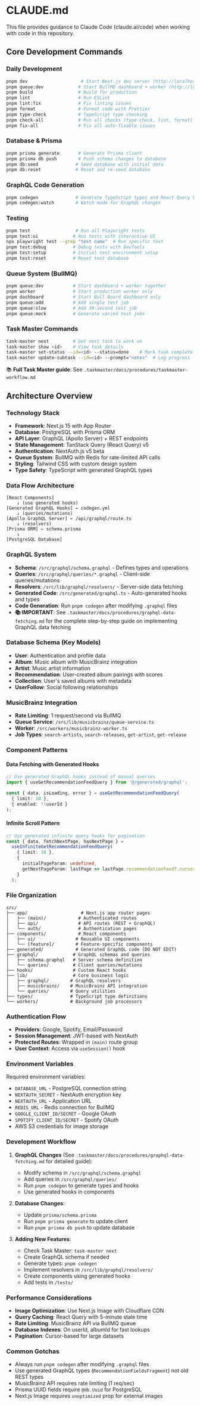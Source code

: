 # CLAUDE.md

This file provides guidance to Claude Code (claude.ai/code) when working with code in this repository.

## Core Development Commands

### Daily Development

```bash
pnpm dev                    # Start Next.js dev server (http://localhost:3000)
pnpm queue:dev             # Start BullMQ dashboard + worker (http://localhost:3001/admin/queues)
pnpm build                 # Build for production
pnpm lint                  # Run ESLint
pnpm lint:fix              # Fix linting issues
pnpm format                # Format code with Prettier
pnpm type-check            # TypeScript type checking
pnpm check-all             # Run all checks (type-check, lint, format)
pnpm fix-all               # Fix all auto-fixable issues
```

### Database & Prisma

```bash
pnpm prisma generate       # Generate Prisma client
pnpm prisma db push        # Push schema changes to database
pnpm db:seed              # Seed database with initial data
pnpm db:reset             # Reset and re-seed database
```

### GraphQL Code Generation

```bash
pnpm codegen              # Generate TypeScript types and React Query hooks
pnpm codegen:watch        # Watch mode for GraphQL changes
```

### Testing

```bash
pnpm test                 # Run all Playwright tests
pnpm test:ui             # Run tests with interactive UI
npx playwright test --grep "test name"  # Run specific test
pnpm test:debug          # Debug tests with DevTools
pnpm test:setup          # Initial test environment setup
pnpm test:reset          # Reset test database
```

### Queue System (BullMQ)

```bash
pnpm queue:dev           # Start dashboard + worker together
pnpm worker              # Start production worker only
pnpm dashboard           # Start Bull Board dashboard only
pnpm queue:add           # Add single test job
pnpm queue:slow          # Add 30-second test job
pnpm queue:mock          # Generate varied test jobs
```

### Task Master Commands

```bash
task-master next         # Get next task to work on
task-master show <id>    # View task details
task-master set-status --id=<id> --status=done    # Mark task complete
task-master update-subtask --id=<id> --prompt="notes"  # Log progress
```

📚 **Full Task Master guide**: See `.taskmaster/docs/procedures/taskmaster-workflow.md`

## Architecture Overview

### Technology Stack

- **Framework**: Next.js 15 with App Router
- **Database**: PostgreSQL with Prisma ORM
- **API Layer**: GraphQL (Apollo Server) + REST endpoints
- **State Management**: TanStack Query (React Query) v5
- **Authentication**: NextAuth.js v5 beta
- **Queue System**: BullMQ with Redis for rate-limited API calls
- **Styling**: Tailwind CSS with custom design system
- **Type Safety**: TypeScript with generated GraphQL types

### Data Flow Architecture

```
[React Components]
    ↓ (use generated hooks)
[Generated GraphQL Hooks] ← codegen.yml
    ↓ (queries/mutations)
[Apollo GraphQL Server] ← /api/graphql/route.ts
    ↓ (resolvers)
[Prisma ORM] ← schema.prisma
    ↓
[PostgreSQL Database]
```

### GraphQL System

- **Schema**: `/src/graphql/schema.graphql` - Defines types and operations
- **Queries**: `/src/graphql/queries/*.graphql` - Client-side queries/mutations
- **Resolvers**: `/src/lib/graphql/resolvers/` - Server-side data fetching
- **Generated Code**: `/src/generated/graphql.ts` - Auto-generated hooks and types
- **Code Generation**: Run `pnpm codegen` after modifying `.graphql` files
- **📚 IMPORTANT**: See `.taskmaster/docs/procedures/graphql-data-fetching.md` for the complete step-by-step guide on implementing GraphQL data fetching

### Database Schema (Key Models)

- **User**: Authentication and profile data
- **Album**: Music album with MusicBrainz integration
- **Artist**: Music artist information
- **Recommendation**: User-created album pairings with scores
- **Collection**: User's saved albums with metadata
- **UserFollow**: Social following relationships

### MusicBrainz Integration

- **Rate Limiting**: 1 request/second via BullMQ
- **Queue Service**: `/src/lib/musicbrainz/queue-service.ts`
- **Worker**: `/src/workers/musicbrainz-worker.ts`
- **Job Types**: `search-artists`, `search-releases`, `get-artist`, `get-release`

### Component Patterns

#### Data Fetching with Generated Hooks

```typescript
// Use generated GraphQL hooks instead of manual queries
import { useGetRecommendationFeedQuery } from '@/generated/graphql';

const { data, isLoading, error } = useGetRecommendationFeedQuery(
  { limit: 10 },
  { enabled: !!userId }
);
```

#### Infinite Scroll Pattern

```typescript
// Use generated infinite query hooks for pagination
const { data, fetchNextPage, hasNextPage } =
  useInfiniteGetRecommendationFeedQuery(
    { limit: 10 },
    {
      initialPageParam: undefined,
      getNextPageParam: lastPage => lastPage.recommendationFeed?.cursor,
    }
  );
```

### File Organization

```
src/
├── app/                    # Next.js app router pages
│   ├── (main)/            # Authenticated routes
│   ├── api/               # API routes (REST + GraphQL)
│   └── auth/              # Authentication pages
├── components/            # React components
│   ├── ui/               # Reusable UI components
│   └── [feature]/        # Feature-specific components
├── generated/            # Generated GraphQL code (DO NOT EDIT)
├── graphql/             # GraphQL schemas and queries
│   ├── schema.graphql   # Server schema definition
│   └── queries/         # Client queries/mutations
├── hooks/               # Custom React hooks
├── lib/                 # Core business logic
│   ├── graphql/        # GraphQL resolvers
│   ├── musicbrainz/    # MusicBrainz API integration
│   └── queries/        # Query utilities
├── types/              # TypeScript type definitions
└── workers/            # Background job processors
```

### Authentication Flow

- **Providers**: Google, Spotify, Email/Password
- **Session Management**: JWT-based with NextAuth
- **Protected Routes**: Wrapped in `(main)` route group
- **User Context**: Access via `useSession()` hook

### Environment Variables

Required environment variables:

- `DATABASE_URL` - PostgreSQL connection string
- `NEXTAUTH_SECRET` - NextAuth encryption key
- `NEXTAUTH_URL` - Application URL
- `REDIS_URL` - Redis connection for BullMQ
- `GOOGLE_CLIENT_ID/SECRET` - Google OAuth
- `SPOTIFY_CLIENT_ID/SECRET` - Spotify OAuth
- AWS S3 credentials for image storage

### Development Workflow

1. **GraphQL Changes** (See `.taskmaster/docs/procedures/graphql-data-fetching.md` for detailed guide):

   - Modify schema in `/src/graphql/schema.graphql`
   - Add queries in `/src/graphql/queries/`
   - Run `pnpm codegen` to generate types and hooks
   - Use generated hooks in components

2. **Database Changes**:

   - Update `prisma/schema.prisma`
   - Run `pnpm prisma generate` to update client
   - Run `pnpm prisma db push` to update database

3. **Adding New Features**:
   - Check Task Master: `task-master next`
   - Create GraphQL schema if needed
   - Generate types: `pnpm codegen`
   - Implement resolvers in `/src/lib/graphql/resolvers/`
   - Create components using generated hooks
   - Add tests in `/tests/`

### Performance Considerations

- **Image Optimization**: Use Next.js Image with Cloudflare CDN
- **Query Caching**: React Query with 5-minute stale time
- **Rate Limiting**: MusicBrainz API via BullMQ queue
- **Database Indexes**: On userId, albumId for fast lookups
- **Pagination**: Cursor-based for large datasets

### Common Gotchas

- Always run `pnpm codegen` after modifying `.graphql` files
- Use generated GraphQL types (`RecommendationFieldsFragment`) not old REST types
- MusicBrainz API requires rate limiting (1 req/sec)
- Prisma UUID fields require `@db.Uuid` for PostgreSQL
- Next.js Image requires `unoptimized` prop for external images
